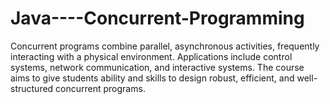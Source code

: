 # Java----Concurrent-Programming
Concurrent programs combine parallel, asynchronous activities, frequently interacting with a physical environment. Applications include control systems, network communication, and interactive systems. The course aims to give students ability and skills to design robust, efficient, and well-structured concurrent programs.

